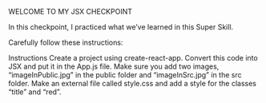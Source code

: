 WELCOME TO MY JSX CHECKPOINT

In this checkpoint, I practiced what we’ve learned in this Super Skill.

Carefully follow these instructions:

Instructions
Create a project using create-react-app.
Convert this code into JSX and put it in the App.js file.
Make sure you add two images, “imageInPublic.jpg” in the public folder and “imageInSrc.jpg” in the src folder.
Make an external file called style.css and add a style for the classes “title” and “red”.
